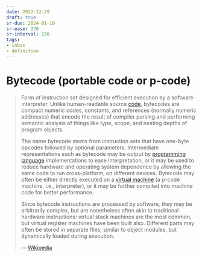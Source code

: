 ```yaml
---
date: 2022-12-29
draft: true
sr-due: 2024-01-10
sr-ease: 270
sr-interval: 238
tags:
- inbox
- definition
---
```


# Bytecode (portable code or p-code)

> Form of instruction set designed for efficient execution by a software
> interpreter. Unlike human-readable source [code](./code.md), bytecodes are compact
> numeric codes, constants, and references (normally numeric addresses) that
> encode the result of compiler parsing and performing semantic analysis of
> things like type, scope, and nesting depths of program objects.
>
> The name bytecode stems from instruction sets that have one-byte opcodes
> followed by optional parameters. Intermediate representations such as bytecode
> may be output by [programming language](./programming%20language.md) implementations to ease interpretation, or
> it may be used to reduce hardware and operating system dependence by allowing
> the same code to run cross-platform, on different devices. Bytecode may often be
> either directly executed on a [virtual machine](./virtual%20machine.md) (a p-code machine, i.e.,
> interpreter), or it may be further compiled into machine code for better
> performance.
>
> Since bytecode instructions are processed by software, they may be arbitrarily
> complex, but are nonetheless often akin to traditional hardware instructions:
> virtual stack machines are the most common, but virtual register machines have
> been built also. Different parts may often be stored in separate files,
> similar to object modules, but dynamically loaded during execution.
>
> -- [Wikipedia](https://en.wikipedia.org/wiki/Bytecode)